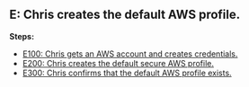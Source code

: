 ## E: Chris creates the default AWS profile.

**Steps:**

- [E100: Chris gets an AWS account and creates credentials.](100)
- [E200: Chris creates the default secure AWS profile.](200)
- [E300: Chris confirms that the default AWS profile exists.](300)


